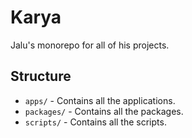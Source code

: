 # Karya

Jalu's monorepo for all of his projects.

## Structure

- `apps/` - Contains all the applications.
- `packages/` - Contains all the packages.
- `scripts/` - Contains all the scripts.
